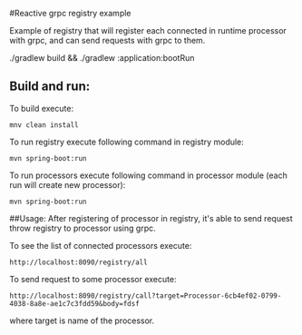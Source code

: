 #Reactive grpc registry example

Example of registry that will register each connected in runtime processor with grpc, and can send requests with grpc to them.

./gradlew build && ./gradlew :application:bootRun

## Build and run:
To build execute: 
    
    mnv clean install
    
To run registry execute following command in registry module:

    mvn spring-boot:run

To run processors execute following command in processor module (each run will create new processor):

    mvn spring-boot:run

##Usage:
After registering of processor in registry, it's able to send request throw registry to processor using grpc.

To see the list of connected processors execute:

    http://localhost:8090/registry/all
    
To send request to some processor execute:

    http://localhost:8090/registry/call?target=Processor-6cb4ef02-0799-4038-8a8e-ae1c7c3fdd59&body=fdsf
    
 where target is name of the processor.    


